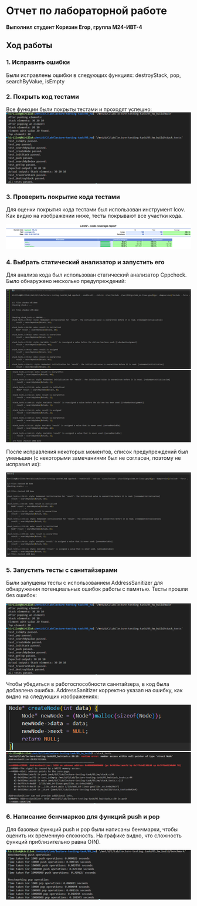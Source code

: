 # Отчет по лабораторной работе
**Выполнил студент Корязин Егор, группа М24-ИВТ-4**

## Ход работы

### 1. Исправить ошибки
Были исправлены ошибки в следующих функциях:
destroyStack, pop, searchByValue, isEmpty



### 2. Покрыть код тестами
Все функции были покрыты тестами и проходят успешно:
![Все тесты прошли](/05_hw/images/sanitazier_not_error.jpg)

### 3. Проверить покрытие кода тестами
Для оценки покрытия кода тестами был использован инструмент lcov. Как видно на изображении ниже, тесты покрывают все участки кода.

![Отчет о покрытие тестами](/05_hw/images/coverage.jpg)

### 4. Выбрать статический анализатор и запустить его
Для анализа кода был использован статический анализатор Cppcheck. Было обнаружено несколько предупреждений:

![Статический анализатор 1](/05_hw/images/check_static_sanitazier.jpg)
![Статический анализатор 2](/05_hw/images/check_static_sanitazier_2.jpg)

После исправления некоторых моментов, список предупреждений был уменьшен (с некоторыми замечаниями был не согласен, поэтому не исправил их):

![Статический анализатор после исправлений](/05_hw/images/check_static_sanitazier_after_fix.jpg)

### 5. Запустить тесты с санитайзерами
Были запущены тесты с использованием AddressSanitizer для обнаружения потенциальных ошибок работы с памятью. Тесты прошли без ошибок:

![Нет ошибок от санитайзера](/05_hw/images/sanitazier_not_error.jpg)

Чтобы убедиться в работоспособности санитайзера, в код была добавлена ошибка. AddressSanitizer корректно указал на ошибку, как видно на следующих изображениях:

![Добавлена ошибка в код](/05_hw/images/special_error_in_code.png)
![Санитайзер обнаружил ошибку](/05_hw/images/special_error_sanitazier.png)

### 6. Написание бенчмарков для функций push и pop
Для базовых функций push и pop были написаны бенчмарки, чтобы оценить их временную сложность. На графике видно, что сложность функций приблизительно равна O(N).

![Результаты бенчмарка](/05_hw/images/bencmarking.jpg)

